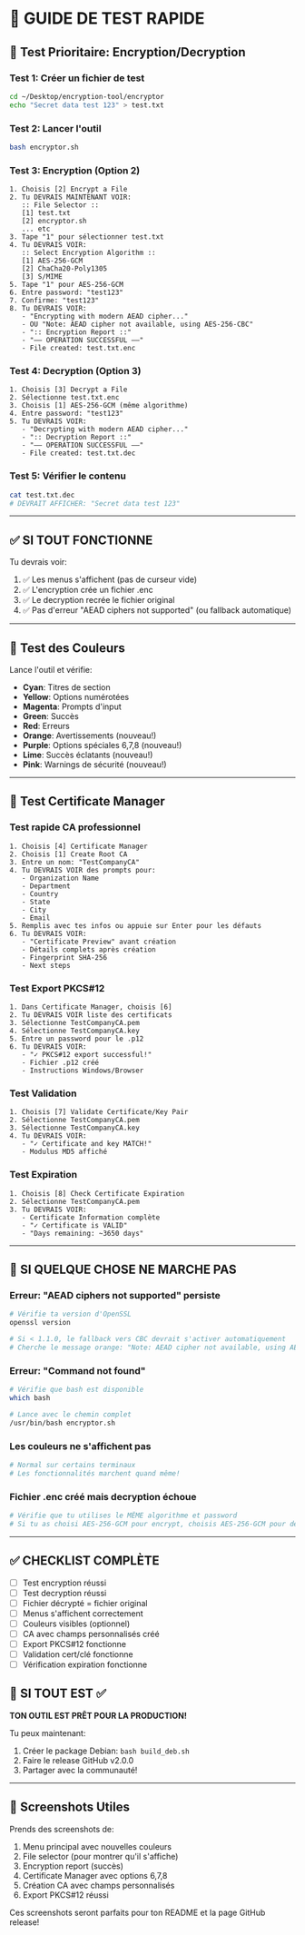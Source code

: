 # 🧪 GUIDE DE TEST RAPIDE

## 🎯 Test Prioritaire: Encryption/Decryption

### Test 1: Créer un fichier de test
```bash
cd ~/Desktop/encryption-tool/encryptor
echo "Secret data test 123" > test.txt
```

### Test 2: Lancer l'outil
```bash
bash encryptor.sh
```

### Test 3: Encryption (Option 2)
```
1. Choisis [2] Encrypt a File
2. Tu DEVRAIS MAINTENANT VOIR:
   :: File Selector ::
   [1] test.txt
   [2] encryptor.sh
   ... etc
3. Tape "1" pour sélectionner test.txt
4. Tu DEVRAIS VOIR:
   :: Select Encryption Algorithm ::
   [1] AES-256-GCM
   [2] ChaCha20-Poly1305
   [3] S/MIME
5. Tape "1" pour AES-256-GCM
6. Entre password: "test123"
7. Confirme: "test123"
8. Tu DEVRAIS VOIR:
   - "Encrypting with modern AEAD cipher..."
   - OU "Note: AEAD cipher not available, using AES-256-CBC"
   - ":: Encryption Report ::"
   - "—— OPERATION SUCCESSFUL ——"
   - File created: test.txt.enc
```

### Test 4: Decryption (Option 3)
```
1. Choisis [3] Decrypt a File
2. Sélectionne test.txt.enc
3. Choisis [1] AES-256-GCM (même algorithme)
4. Entre password: "test123"
5. Tu DEVRAIS VOIR:
   - "Decrypting with modern AEAD cipher..."
   - ":: Decryption Report ::"
   - "—— OPERATION SUCCESSFUL ——"
   - File created: test.txt.dec
```

### Test 5: Vérifier le contenu
```bash
cat test.txt.dec
# DEVRAIT AFFICHER: "Secret data test 123"
```

---

## ✅ SI TOUT FONCTIONNE

Tu devrais voir:
1. ✅ Les menus s'affichent (pas de curseur vide)
2. ✅ L'encryption crée un fichier .enc
3. ✅ Le decryption recrée le fichier original
4. ✅ Pas d'erreur "AEAD ciphers not supported" (ou fallback automatique)

---

## 🎨 Test des Couleurs

Lance l'outil et vérifie:
- **Cyan**: Titres de section
- **Yellow**: Options numérotées
- **Magenta**: Prompts d'input
- **Green**: Succès
- **Red**: Erreurs
- **Orange**: Avertissements (nouveau!)
- **Purple**: Options spéciales 6,7,8 (nouveau!)
- **Lime**: Succès éclatants (nouveau!)
- **Pink**: Warnings de sécurité (nouveau!)

---

## 🔐 Test Certificate Manager

### Test rapide CA professionnel
```
1. Choisis [4] Certificate Manager
2. Choisis [1] Create Root CA
3. Entre un nom: "TestCompanyCA"
4. Tu DEVRAIS VOIR des prompts pour:
   - Organization Name
   - Department
   - Country
   - State
   - City
   - Email
5. Remplis avec tes infos ou appuie sur Enter pour les défauts
6. Tu DEVRAIS VOIR:
   - "Certificate Preview" avant création
   - Détails complets après création
   - Fingerprint SHA-256
   - Next steps
```

### Test Export PKCS#12
```
1. Dans Certificate Manager, choisis [6]
2. Tu DEVRAIS VOIR liste des certificats
3. Sélectionne TestCompanyCA.pem
4. Sélectionne TestCompanyCA.key
5. Entre un password pour le .p12
6. Tu DEVRAIS VOIR:
   - "✓ PKCS#12 export successful!"
   - Fichier .p12 créé
   - Instructions Windows/Browser
```

### Test Validation
```
1. Choisis [7] Validate Certificate/Key Pair
2. Sélectionne TestCompanyCA.pem
3. Sélectionne TestCompanyCA.key
4. Tu DEVRAIS VOIR:
   - "✓ Certificate and key MATCH!"
   - Modulus MD5 affiché
```

### Test Expiration
```
1. Choisis [8] Check Certificate Expiration
2. Sélectionne TestCompanyCA.pem
3. Tu DEVRAIS VOIR:
   - Certificate Information complète
   - "✓ Certificate is VALID"
   - "Days remaining: ~3650 days"
```

---

## 🚨 SI QUELQUE CHOSE NE MARCHE PAS

### Erreur: "AEAD ciphers not supported" persiste
```bash
# Vérifie ta version d'OpenSSL
openssl version

# Si < 1.1.0, le fallback vers CBC devrait s'activer automatiquement
# Cherche le message orange: "Note: AEAD cipher not available, using AES-256-CBC"
```

### Erreur: "Command not found"
```bash
# Vérifie que bash est disponible
which bash

# Lance avec le chemin complet
/usr/bin/bash encryptor.sh
```

### Les couleurs ne s'affichent pas
```bash
# Normal sur certains terminaux
# Les fonctionnalités marchent quand même!
```

### Fichier .enc créé mais decryption échoue
```bash
# Vérifie que tu utilises le MÊME algorithme et password
# Si tu as choisi AES-256-GCM pour encrypt, choisis AES-256-GCM pour decrypt
```

---

## ✅ CHECKLIST COMPLÈTE

- [ ] Test encryption réussi
- [ ] Test decryption réussi
- [ ] Fichier décrypté = fichier original
- [ ] Menus s'affichent correctement
- [ ] Couleurs visibles (optionnel)
- [ ] CA avec champs personnalisés créé
- [ ] Export PKCS#12 fonctionne
- [ ] Validation cert/clé fonctionne
- [ ] Vérification expiration fonctionne

## 🎉 SI TOUT EST ✅

**TON OUTIL EST PRÊT POUR LA PRODUCTION!**

Tu peux maintenant:
1. Créer le package Debian: `bash build_deb.sh`
2. Faire le release GitHub v2.0.0
3. Partager avec la communauté!

---

## 📸 Screenshots Utiles

Prends des screenshots de:
1. Menu principal avec nouvelles couleurs
2. File selector (pour montrer qu'il s'affiche)
3. Encryption report (succès)
4. Certificate Manager avec options 6,7,8
5. Création CA avec champs personnalisés
6. Export PKCS#12 réussi

Ces screenshots seront parfaits pour ton README et la page GitHub release!

